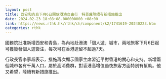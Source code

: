 ```yaml
---
layout: post
title: 西安和青島下月6日開放港澳自由行　特首冀陸續有新措施推出
date: 2024-02-23 18:08:08.000000000 +08:00
link: https://news.rthk.hk/rthk/ch/component/k2/1741619-20240223.htm
categories: rthk
---
```


國務院批准新增西安和青島，為內地赴港澳「個人遊」城市，兩地旅客下月6日起可獲簽發個人遊簽注，每次可在香港逗留不超過7天。

行政長官李家超表示，措施再次顯示國家主席習近平對香港的關心和支持。新增兩個城市各有千萬人口，屬於高消費群，對香港高增值過夜旅客方面特別有幫助。他又希望，陸續有新措施推出。
